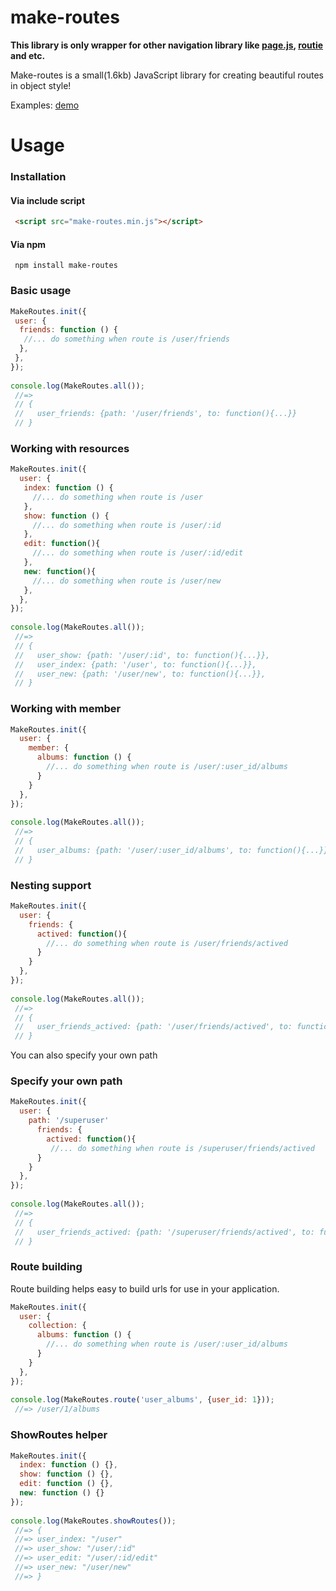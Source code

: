 # make-routes

**This library is only wrapper for other navigation library like [page.js](https://github.com/visionmedia/page.js), [routie](https://github.com/jgallen23/routie) and etc.**

Make-routes is a small(1.6kb) JavaScript library for creating beautiful routes in object style!



Examples:
[demo](http://sylpheeed.github.io/make-routes/examples/)

# Usage

### Installation

#### Via include script
```html
 <script src="make-routes.min.js"></script>
```

#### Via npm
```
 npm install make-routes
```
### Basic usage
```javascript
MakeRoutes.init({
 user: {
  friends: function () {
   //... do something when route is /user/friends
  },
 },
});
  
console.log(MakeRoutes.all());
 //=>
 // {
 //   user_friends: {path: '/user/friends', to: function(){...}}
 // }
```

### Working with resources
```javascript
MakeRoutes.init({
  user: {
   index: function () {
     //... do something when route is /user
   },
   show: function () {
     //... do something when route is /user/:id
   },
   edit: function(){
     //... do something when route is /user/:id/edit
   },
   new: function(){
     //... do something when route is /user/new
   },
  },
});
  
console.log(MakeRoutes.all());
 //=>
 // {
 //   user_show: {path: '/user/:id', to: function(){...}}, 
 //   user_index: {path: '/user', to: function(){...}}, 
 //   user_new: {path: '/user/new', to: function(){...}}, 
 // }
```

### Working with member
```javascript
MakeRoutes.init({
  user: {
    member: {
      albums: function () {
        //... do something when route is /user/:user_id/albums
      }
    }
  },
});
  
console.log(MakeRoutes.all());
 //=>
 // {
 //   user_albums: {path: '/user/:user_id/albums', to: function(){...}}, 
 // }
```

### Nesting support
```javascript
MakeRoutes.init({
  user: {
    friends: {
      actived: function(){
        //... do something when route is /user/friends/actived
      }
    }
  },
});
  
console.log(MakeRoutes.all());
 //=>
 // {
 //   user_friends_actived: {path: '/user/friends/actived', to: function(){...}}, 
 // }
```

You can also specify your own path

### Specify your own path
```javascript
MakeRoutes.init({
  user: {
    path: '/superuser'
      friends: {
        actived: function(){
         //... do something when route is /superuser/friends/actived
      }
    }
  },
});
  
console.log(MakeRoutes.all());
 //=>
 // {
 //   user_friends_actived: {path: '/superuser/friends/actived', to: function(){...}}, 
 // }
```

### Route building

Route building helps easy to build urls for use in your application.

```javascript
MakeRoutes.init({
  user: {
    collection: {
      albums: function () {
        //... do something when route is /user/:user_id/albums
      }
    }
  },
});
  
console.log(MakeRoutes.route('user_albums', {user_id: 1}));
 //=> /user/1/albums
```

### ShowRoutes helper

```javascript
MakeRoutes.init({
  index: function () {},
  show: function () {},
  edit: function () {},
  new: function () {}
});
  
console.log(MakeRoutes.showRoutes());
 //=> {
 //=> user_index: "/user"
 //=> user_show: "/user/:id"
 //=> user_edit: "/user/:id/edit"
 //=> user_new: "/user/new"
 //=> }
```

